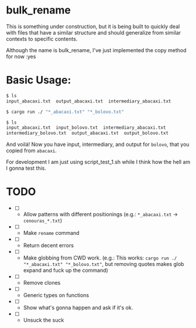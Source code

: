 # bulk_rename

This is something under construction, but it is being built to quickly deal with files that have a similar structure and should generalize from similar contexts to specific contents.

Although the name is bulk_rename, I've just implemented the copy method for now :yes


# Basic Usage:

```bash
$ ls
input_abacaxi.txt  output_abacaxi.txt  intermediary_abacaxi.txt

$ cargo run ./ "*_abacaxi.txt" "*_bolovo.txt"

$ ls
input_abacaxi.txt  input_bolovo.txt  intermediary_abacaxi.txt  
intermediary_bolovo.txt  output_abacaxi.txt  output_bolovo.txt
```

And voilá! Now you have input, intermediary, and output for `bolovo`, that you copied from `abacaxi`.

For development I am just using script_test_1.sh while I think how the hell am I gonna test this.


# TODO
- [ ] - Allow patterns with different positionings (e.g.: `*_abacaxi.txt` -> `cenouras_*.txt`)
- [ ] - Make `rename` command
- [ ] - Return decent errors
- [ ] - Make globbing from CWD work. (e.g.: This works: `cargo run ./ "*_abacaxi.txt" "*_bolovo.txt"`, but removing quotes makes glob expand and fuck up the command)
- [ ] - Remove clones
- [ ] - Generic types on functions
- [ ] - Show what's gonna happen and ask if it's ok.
- [ ] - Unsuck the suck
